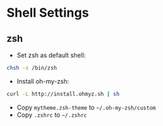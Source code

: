 Shell Settings
==============

## zsh

* Set zsh as default shell:

```bash
chsh -s /bin/zsh
```

* Install oh-my-zsh:

```bash
curl -L http://install.ohmyz.sh | sh
```

* Copy `mytheme.zsh-theme` to `~/.oh-my-zsh/custom`
* Copy `.zshrc` to `~/.zshrc`
